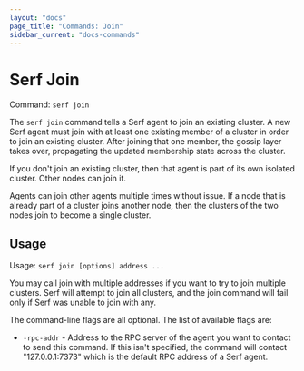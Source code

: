 ```yaml
---
layout: "docs"
page_title: "Commands: Join"
sidebar_current: "docs-commands"
---
```


# Serf Join

Command: `serf join`

The `serf join` command tells a Serf agent to join an existing cluster.
A new Serf agent must join with at least one existing member of a cluster
in order to join an existing cluster. After joining that one member,
the gossip layer takes over, propagating the updated membership state across
the cluster.

If you don't join an existing cluster, then that agent is part of its own
isolated cluster. Other nodes can join it.

Agents can join other agents multiple times without issue. If a node that
is already part of a cluster joins another node, then the clusters of the
two nodes join to become a single cluster.

## Usage

Usage: `serf join [options] address ...`

You may call join with multiple addresses if you want to try to join
multiple clusters. Serf will attempt to join all clusters, and the join
command will fail only if Serf was unable to join with any.

The command-line flags are all optional. The list of available flags are:

* `-rpc-addr` - Address to the RPC server of the agent you want to contact
  to send this command. If this isn't specified, the command will contact
  "127.0.0.1:7373" which is the default RPC address of a Serf agent.

